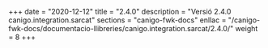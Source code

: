 +++
date        = "2020-12-12"
title       = "2.4.0"
description = "Versió 2.4.0 canigo.integration.sarcat"
sections    = "canigo-fwk-docs"
enllac		= "/canigo-fwk-docs/documentacio-llibreries/canigo.integration.sarcat/2.4.0/"
weight		= 8
+++
